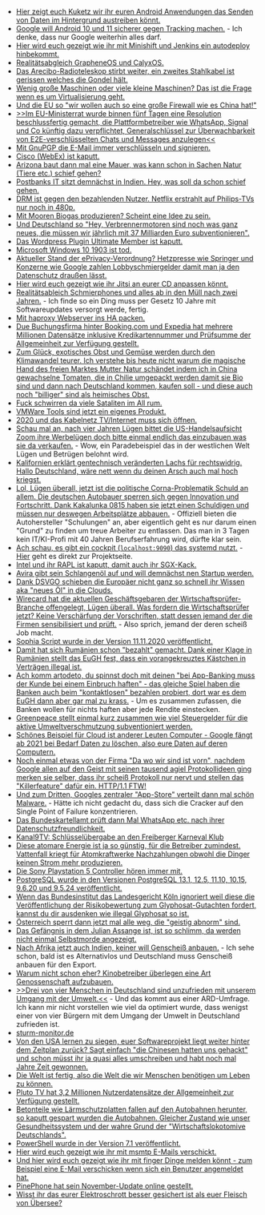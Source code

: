* [Hier zeigt euch Kuketz wir ihr euren Android Anwendungen das Senden von Daten im Hintergrund austreiben könnt.](https://www.kuketz-blog.de/android-tipp-hintergrunddaten-von-apps-beschraenken/)
* [Google will Android 10 und 11 sicherer gegen Tracking machen.](https://www.kuketz-blog.de/wie-google-die-tracking-branche-langsam-dahinsiechen-laesst/) - Ich denke, dass nur Google weiterhin alles darf.
* [Hier wird euch gezeigt wie ihr mit Minishift und Jenkins ein autodeploy hinbekommt.](https://opensource.com/article/20/11/minishift-linux)
* [Realitätsabgleich GrapheneOS und CalyxOS.](https://www.kuketz-blog.de/vorschau-grapheneos-und-calyxos/)
* [Das Arecibo-Radioteleskop stirbt weiter, ein zweites Stahlkabel ist gerissen welches die Gondel hält.](https://www.golem.de/news/astronomie-zweites-kabel-von-arecibo-radioteleskop-kaputt-2011-151982.html)
* [Wenig große Maschinen oder viele kleine Maschinen? Das ist die Frage wenn es um Virtualisierung geht.](https://utcc.utoronto.ca/~cks/space/blog/sysadmin/VirtualizationHostLargeVsSmall)
* [Und die EU so "wir wollen auch so eine große Firewall wie es China hat!"](https://blog.fefe.de/?ts=a157d173)
* [>>Im EU-Ministerrat wurde binnen fünf Tagen eine Resolution beschlussfertig gemacht, die Plattformbetreiber wie WhatsApp, Signal und Co künftig dazu verpflichtet, Generalschlüssel zur Überwachbarkeit von E2E-verschlüsselten Chats und Messages anzulegen<<](https://blog.fefe.de/?ts=a157c1a0)
* [Mit GnuPGP die E-Mail immer verschlüsseln und signieren.](https://blog.fefe.de/?ts=a157f758)
* [Cisco (WebEx) ist kaputt.](https://blog.fefe.de/?ts=a157ee6b)
* [Arizona baut dann mal eine Mauer, was kann schon in Sachen Natur (Tiere etc.) schief gehen?](https://netzfrauen.org/2020/11/09/arizona/)
* [Postbanks IT sitzt demnächst in Indien. Hey, was soll da schon schief gehen.](https://www.golem.de/news/tata-consultancy-services-deutsche-bank-verkauft-it-bereich-postbank-systems-2011-151989.html)
* [DRM ist gegen den bezahlenden Nutzer. Netflix erstrahlt auf Philips-TVs nur noch in 480p.](https://blog.fefe.de/?ts=a1574340)
* [Mit Mooren Biogas produzieren? Scheint eine Idee zu sein.](https://www.sonnenseite.com/de/wissenschaft/biogas-aus-mooren-hat-enorme-klimaschutzwirkung/)
* [Und Deutschland so "Hey, Verbrennermotoren sind noch was ganz neues, die müssen wir jährlich mit 37 Milliarden Euro subventionieren".](https://www.sonnenseite.com/de/politik/milliarden-subventionen-gegen-die-klimaziele/)
* [Das Wordpress Plugin Ultimate Member ist kaputt.](https://www.bleepingcomputer.com/news/security/wordpress-plugin-bugs-can-let-attackers-hijack-up-to-100k-sites/)
* [Microsoft Windows 10 1903 ist tod.](https://www.bleepingcomputer.com/news/microsoft/microsoft-force-upgrading-windows-10-1903-devices-to-1909/)
* [Aktueller Stand der ePrivacy-Verordnung? Hetzpresse wie Springer und Konzerne wie Google zahlen Lobbyschmiergelder damit man ja den Datenschutz draußen lässt.](https://netzpolitik.org/2020/online-tracking-womoeglich-letzte-chance-fuer-die-eprivacy-verordnung/)
* [Hier wird euch gezeigt wie ihr Jitsi an eurer CD anpassen könnt.](https://scheible.it/das-design-von-jitsi-meet-anpassen/)
* [Realitätsableich Schmierphones und alles ab in den Müll nach zwei Jahren.](https://www.golem.de/news/android-bye-bye-lineage-os-2011-151899-3.html) - Ich finde so ein Ding muss per Gesetz 10 Jahre mit Softwareupdates versorgt werde, fertig.
* [Mit haproxy Webserver ins HA packen.](https://opensource.com/article/20/11/load-balancing-haproxy)
* [Due Buchungsfirma hinter Booking.com und Expedia hat mehrere Millionen Datensätze inklusive Kredikartennummer und Prüfsumme der Allgemeinheit zur Verfügung gestellt.](https://www.golem.de/news/datenleck-daten-von-millionen-hotelgaesten-ungeschuetzt-im-netz-2011-152005.html)
* [Zum Glück, exotisches Obst und Gemüse werden durch den Klimawandel teurer. Ich verstehe bis heute nicht warum die magische Hand des freien Marktes Mutter Natur schändet indem ich in China gewachselne Tomaten, die in Chilie umgepackt werden damit sie Bio sind und dann nach Deutschland kommen, kaufen soll - und diese auch noch "billiger" sind als heimisches Obst.](https://www.sonnenseite.com/de/wirtschaft/exotisches-obst-und-gemuese-koennte-durch-den-klimawandel-teurer-werden/)
* [Fuck schwirren da viele Sataliten im All rum.](https://satellitemap.space/)
* [VMWare Tools sind jetzt ein eigenes Produkt.](https://www.windowspro.de/news/vmware-tools-werden-eigenstaendiges-produkt/04636.html)
* [2020 und das Kabelnetz TV/Internet muss sich öffnen.](https://www.golem.de/news/schnittstellen-wie-das-tv-kabelnetz-geoeffnet-wird-2011-152024.html)
* [Schau mal an, nach vier Jahren Lügen bittet die US-Handelsaufsicht Zoom ihre Werbelügen doch bitte einmal endlich das einzubauen was sie da verkaufen.](https://www.golem.de/news/videokonferenz-ftc-verlangt-sicherheitsverbesserungen-bei-zoom-2011-152023.html) - Wow, ein Paradebeispiel das in der westlichen Welt Lügen und Betrügen belohnt wird.
* [Kalifornien erklärt gentechnisch veränderten Lachs für rechtswidrig. Hallo Deutschland, wäre nett wenn du deinen Arsch auch mal hoch kriegst.](https://netzfrauen.org/2020/11/10/salmon-3/)
* [Lol, Lügen überall, jetzt ist die politische Corna-Problematik Schuld an allem. Die deutschen Autobauer sperren sich gegen Innovation und Fortschritt. Dank Kakalunka 0815 haben sie jetzt einen Schuldigen und müssen nur deswegen Arbeitsplätze abbauen.](https://www.golem.de/news/automobilindustrie-flucht-nach-vorne-2011-151579.html) - Offiziell bieten die Autohersteller "Schulungen" an, aber eigentlich geht es nur darum einen "Grund" zu finden um treue Arbeiter zu entlassen. Das man in 3 Tagen kein IT/KI-Profi mit 40 Jahren Berufserfahrung wird, dürfte klar sein.
* [Ach schau, es gibt ein cockpit (`localhost:9090`) das systemd nutzt.](https://opensource.com/article/20/11/cockpit-server-management) - [Hier](https://cockpit-project.org/) geht es direkt zur Projektseite.
* [Intel und ihr RAPL ist kaputt, damit auch ihr SGX-Kack.](https://blog.fefe.de/?ts=a15421e3)
* [Avira gibt sein Schlangenöl auf und will demnächst nen Startup werden.](https://blog.fefe.de/?ts=a1545754)
* [Dank DSVGO schieben die Europäer nicht ganz so schnell ihr Wissen aka "neues Öl" in die Clouds.](https://blog.fefe.de/?ts=a15446b0)
* [Wirecard hat die aktuellen Geschäftsgebaren der Wirtschaftsprüfer-Branche offengelegt, Lügen überall. Was fordern die Wirtschaftsprüfer jetzt? Keine Verschärfung der Vorschriften, statt dessen jemand der die Firmen sensibilisiert und prüft.](https://blog.fefe.de/?ts=a1544105) - Also sprich, jemand der deren scheiß Job macht.
* [Sophia Script wurde in der Version 11.11.2020 veröffentlicht.](https://github.com/farag2/Windows-10-Sophia-Script/releases/tag/5.2)
* [Damit hat sich Rumänien schon "bezahlt" gemacht. Dank einer Klage in Rumänien stellt das EuGH fest, dass ein vorangekreuztes Kästchen in Verträgen illegal ist.](https://netzpolitik.org/2020/eugh-urteil-im-voraus-angekreuzte-kaestchen-sind-nicht-legal/)
* [Ach komm artodeto, du spinnst doch mit deinen "bei App-Banking muss der Kunde bei einem Einbruch haften" - das gleiche Spiel haben die Banken auch beim "kontaktlosen" bezahlen probiert, dort war es dem EuGH dann aber gar mal zu krass.](https://www.golem.de/news/kontaktloses-bezahlen-banken-muessen-bei-angezeigtem-kartenverlust-haften-2011-152046.html) - Um es zusammen zufassen, die Banken wollen für nichts haften aber jede Rendite einstecken.
* [Greenpeace stellt einmal kurz zusammen wie viel Steuergelder für die aktive Umweltverschmutzung subventioniert werden.](https://www.sonnenseite.com/de/wirtschaft/greenpeace-studie-abbau-der-zehn-klimaschaedlichsten-subventionen/)
* [Schönes Beispiel für Cloud ist anderer Leuten Computer - Google fängt ab 2021 bei Bedarf Daten zu löschen, also eure Daten auf deren Computern.](https://www.golem.de/news/onlinespeicher-google-loescht-kuenftig-daten-von-bestimmten-drive-konten-2011-152065.html)
* [Noch einmal etwas von der Firma "Da wo wir sind ist vorn", nachdem Google allen auf den Geist mit seinen tausend agiel Protokollideen ging merken sie selber, dass ihr scheiß Protokoll nur nervt und stellen das "Killerfeature" dafür ein. HTTP/1.1 FTW!](https://www.golem.de/news/quic-chrome-entfernt-server-push-fuer-http-verbindungen-2011-152064.html)
* [Und zum Dritten, Googles zentraler "App-Store" verteilt dann mal schön Malware.](https://blog.fefe.de/?ts=a153dbb0) - Hätte ich nicht gedacht du, dass sich die Cracker auf den Single Point of Failure konzentrieren.
* [Das Bundeskartellamt prüft dann Mal WhatsApp etc. nach ihrer Datenschutzfreundlichkeit.](https://netzpolitik.org/2020/whatsapp-co-bundeskartellamt-untersucht-messenger-apps/)
* [Kanal9TV: Schlüsselübergabe an den Freiberger Karneval Klub](https://www.youtube.com/watch?v=-aGh158LAjI)
* [Diese atomare Energie ist ja so günstig, für die Betreiber zumindest. Vattenfall kriegt für Atomkraftwerke Nachzahlungen obwohl die Dinger keinen Strom mehr produzieren.](https://www.sonnenseite.com/de/wirtschaft/atomarer-reststrom-wird-teurer/)
* [Die Sony Playstation 5 Controller hören immer mit.](https://www.golem.de/news/sony-playstation-5-hoert-in-multiplayerspielen-mit-2011-152086.html)
* [PostgreSQL wurde in den Versionen PostgreSQL 13.1, 12.5, 11.10, 10.15, 9.6.20 und 9.5.24 veröffentlicht.](https://www.postgresql.org/about/news/postgresql-131-125-1110-1015-9620-and-9524-released-2111/)
* [Wenn das Bundesinstitut das Landesgericht Köln ignoriert weil diese die Veröffentlichung der Risikobewertung zum Glyphosat-Gutachten fordert, kannst du dir ausdenken wie illegal Glyphosat so ist.](https://netzpolitik.org/2020/zensurheberrecht-glyphosat-gutachten-durfte-veroeffentlicht-werden/)
* [Österreich sperrt dann jetzt mal alle weg, die "geistig abnorm" sind.](https://blog.fefe.de/?ts=a150f471)
* [Das Gefängnis in dem Julian Assange ist, ist so schlimm, da werden nicht einmal Selbstmorde angezeigt.](https://blog.fefe.de/?ts=a150f090)
* [Nach Afrika jetzt auch Indien, keiner will Genscheiß anbauen.](https://netzfrauen.org/2020/11/13/india-16/) - Ich sehe schon, bald ist es Alternativlos und Deutschland muss Genscheiß anbauen für den Export.
* [Warum nicht schon eher? Kinobetreiber überlegen eine Art Genossenschaft aufzubauen.](https://www.golem.de/news/film-kleinere-kinos-wollen-kunden-digital-erreichen-2011-152095.html)
* [>>Drei von vier Menschen in Deutschland sind unzufrieden mit unserem Umgang mit der Umwelt.<<](https://www.sonnenseite.com/de/tipps/ard-umfrage-deutsche-bewerten-umgang-mit-umwelt-sehr-kritisch/) - Und das kommt aus einer ARD-Umfrage. Ich kann mir nicht vorstellen wie viel da optimiert wurde, dass wenigst einer von vier Bürgern mit dem Umgang der Umwelt in Deutschland zufrieden ist.
* [sturm-monitor.de](https://www.sturm-monitor.de)
* [Von den USA lernen zu siegen, euer Softwareprojekt liegt weiter hinter dem Zeitplan zurück? Sagt einfach "die Chinesen hatten uns gehackt" und schon müsst ihr ja quasi alles umschreiben und habt noch mal Jahre Zeit gewonnen.](https://www.golem.de/news/us-air-force-chinesen-hatten-zugriff-auf-software-des-f-35-kampfjets-2011-152098.html)
* [Die Welt ist fertig, also die Welt die wir Menschen benötigen um Leben zu können.](https://www.nature.com/articles/s41598-020-75481-z)
* [Pluto TV hat 3,2 Millionen Nutzerdatensätze der Allgemeinheit zur Verfügung gestellt.](https://www.bleepingcomputer.com/news/security/hacker-shares-32-million-pluto-tv-accounts-for-free-on-forum/)
* [Betonteile wie Lärmschutzplatten fallen auf den Autobahnen herunter, so kaputt gespart wurden die Autobahnen. Gleicher Zustand wie unser Gesundheitssystem und der wahre Grund der "Wirtschaftslokotomive Deutschlands".](https://blog.fefe.de/?ts=a14edc0f)
* [PowerShell wurde in der Version 7.1 veröffentlicht.](https://www.windowspro.de/news/powershell-71-als-store-app-verfuegbar-updates-fuer-psreadline-secretmanagement-powershellget)
* [Hier wird euch gezeigt wie ihr mit msmtp E-Mails verschickt.](https://goneuland.de/debian-10-buster-e-mails-versenden-mit-msmtp/)
* [Und hier wird euch gezeigt wie ihr mit finger Dinge melden könnt - zum Beispiel eine E-Mail verschicken wenn sich ein Benutzer angemeldet hat.](https://goneuland.de/debian-10-buster-email-benachrichtigung-bei-erfolgreichem-login-per-ssh/)
* [PinePhone hat sein November-Update online gestellt.](https://www.pine64.org/2020/11/15/november-update-kde-pinephone-ce-and-a-peek-into-the-future/)
* [Wisst ihr das eurer Elektroschrott besser gesichert ist als euer Fleisch von Übersee?](https://netzfrauen.org/2020/11/15/cattle-ship/)
